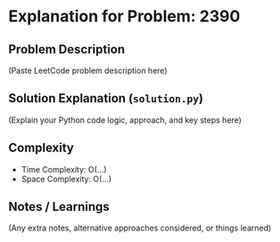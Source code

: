 # Explanation for Problem: 2390

## Problem Description

(Paste LeetCode problem description here)

## Solution Explanation (`solution.py`)

(Explain your Python code logic, approach, and key steps here)

## Complexity

- Time Complexity: O(...)
- Space Complexity: O(...)

## Notes / Learnings

(Any extra notes, alternative approaches considered, or things learned)
